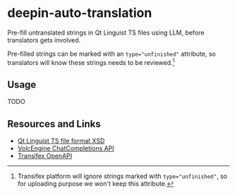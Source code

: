 # deepin-auto-translation

Pre-fill untranslated strings in Qt Linguist TS files using LLM, before translators gets involved.

Pre-filled strings can be marked with an `type="unfinished"` attribute, so translators will know these strings needs to be reviewed.[^1]

[^1]: Transifex platform will ignore strings marked with `type="unfinished"`, so for uploading purpose we won't keep this attribute.

## Usage

TODO

## Resources and Links

- [Qt Linguist TS file format XSD](https://doc.qt.io/qt-6/linguist-ts-file-format.html)
- [VolcEngine ChatCompletions API](https://www.volcengine.com/docs/82379/1298454)
- [Transifex OpenAPI](https://transifex.github.io/openapi/)
